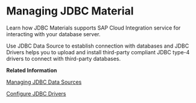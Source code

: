 <!-- loio32ee7cdff9e3492fa755338cadff14eb -->

# Managing JDBC Material

Learn how JDBC Materials supports SAP Cloud Integration service for interacting with your database server.

Use JDBC Data Source to establish connection with databases and JDBC Drivers helps you to upload and install third-party compliant JDBC type-4 drivers to connect with third-party databases.

**Related Information**  


[Managing JDBC Data Sources](managing-jdbc-data-sources-4c873fa.md "The JDBC Data Sources allows you to create and manage a cluster of artifact connections to interact with a database (DB). Each data source contains information on database type, and database-specific configuration parameters.")

[Configure JDBC Drivers](configure-jdbc-drivers-77c7d95.md "Learn how to upload and deploy JDBC type-4 compliant third-party drivers on Cloud Integration service.")

